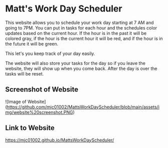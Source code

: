 # Matt's Work Day Scheduler
This website allows you to schedule your work day starting at 7 AM and going to 7PM.  You can put in tasks for each hour and the schedules color updates based on the current hour.  If the hour is in the past it will be colored gray, if the hour is the current hour it will be red, and if the hour is in the future it will be green.

This let's you keep track of your day easily. 

The website will also store your tasks for the day so if you leave the website, they will show up when you come back.  After the day is over the tasks will be reset.  

## Screenshot of Website
![Image of Website] (https://github.com/mjc01002/MattsWorkDayScheduler/blob/main/assets/img/website%20screenshot.PNG)

## Link to Website
https://mjc01002.github.io/MattsWorkDayScheduler/

